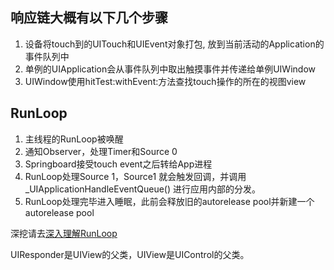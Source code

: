 ## 响应链大概有以下几个步骤

1. 设备将touch到的UITouch和UIEvent对象打包, 放到当前活动的Application的事件队列中
2. 单例的UIApplication会从事件队列中取出触摸事件并传递给单例UIWindow
3. UIWindow使用hitTest:withEvent:方法查找touch操作的所在的视图view

## RunLoop
1. 主线程的RunLoop被唤醒
2. 通知Observer，处理Timer和Source 0
3. Springboard接受touch event之后转给App进程
4. RunLoop处理Source 1，Source1 就会触发回调，并调用_UIApplicationHandleEventQueue() 进行应用内部的分发。
5. RunLoop处理完毕进入睡眠，此前会释放旧的autorelease pool并新建一个autorelease pool

深挖请去[深入理解RunLoop](http://blog.ibireme.com/2015/05/18/runloop/)

UIResponder是UIView的父类，UIView是UIControl的父类。
